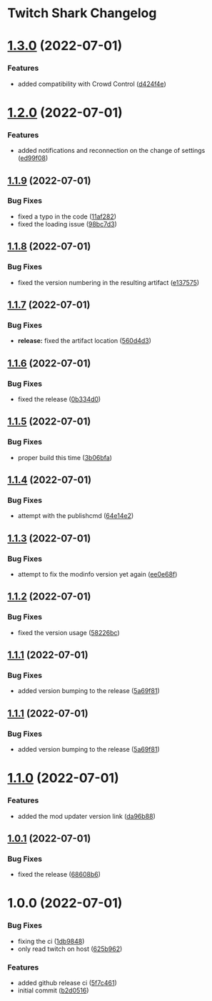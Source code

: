 # Twitch Shark Changelog

# [1.3.0](https://github.com/meza/TwitchShark/compare/v1.2.0...v1.3.0) (2022-07-01)


### Features

* added compatibility with Crowd Control ([d424f4e](https://github.com/meza/TwitchShark/commit/d424f4e47ae152ef5d8079dafe89d48960667fc1))

# [1.2.0](https://github.com/meza/TwitchShark/compare/v1.1.9...v1.2.0) (2022-07-01)


### Features

* added notifications and reconnection on the change of settings ([ed99f08](https://github.com/meza/TwitchShark/commit/ed99f0894d08249be1573a07381926fd6920a6c0))

## [1.1.9](https://github.com/meza/TwitchShark/compare/v1.1.8...v1.1.9) (2022-07-01)


### Bug Fixes

* fixed a typo in the code ([11af282](https://github.com/meza/TwitchShark/commit/11af2824293dd6d4b0fcc3cae462c5cdea4dea54))
* fixed the loading issue ([98bc7d3](https://github.com/meza/TwitchShark/commit/98bc7d31c6efdcb649e7325a0284502637e78bba))

## [1.1.8](https://github.com/meza/TwitchShark/compare/v1.1.7...v1.1.8) (2022-07-01)


### Bug Fixes

* fixed the version numbering in the resulting artifact ([e137575](https://github.com/meza/TwitchShark/commit/e137575d5764dc2bebc7e024329f8950d658f3a1))

## [1.1.7](https://github.com/meza/TwitchShark/compare/v1.1.6...v1.1.7) (2022-07-01)


### Bug Fixes

* **release:** fixed the artifact location ([560d4d3](https://github.com/meza/TwitchShark/commit/560d4d36d043ef024704274a28d0b223578c7362))

## [1.1.6](https://github.com/meza/TwitchShark/compare/v1.1.5...v1.1.6) (2022-07-01)


### Bug Fixes

* fixed the release ([0b334d0](https://github.com/meza/TwitchShark/commit/0b334d0863080da13ac36977d757cb84c3b71ee7))

## [1.1.5](https://github.com/meza/TwitchShark/compare/v1.1.4...v1.1.5) (2022-07-01)


### Bug Fixes

* proper build this time ([3b06bfa](https://github.com/meza/TwitchShark/commit/3b06bfa2f15956e58778293f08c1b05550f5867f))

## [1.1.4](https://github.com/meza/TwitchShark/compare/v1.1.3...v1.1.4) (2022-07-01)


### Bug Fixes

* attempt with the publishcmd ([64e14e2](https://github.com/meza/TwitchShark/commit/64e14e2213ba7610307062afaf24c8640462d09b))

## [1.1.3](https://github.com/meza/TwitchShark/compare/v1.1.2...v1.1.3) (2022-07-01)


### Bug Fixes

* attempt to fix the modinfo version yet again ([ee0e68f](https://github.com/meza/TwitchShark/commit/ee0e68f0dc2233e2cc251e6a4b12737158dcc10e))

## [1.1.2](https://github.com/meza/TwitchShark/compare/v1.1.1...v1.1.2) (2022-07-01)


### Bug Fixes

* fixed the version usage ([58226bc](https://github.com/meza/TwitchShark/commit/58226bcc70f39c947cbe09b8dbd096f59b5f2336))

## [1.1.1](https://github.com/meza/TwitchShark/compare/v1.1.0...v1.1.1) (2022-07-01)


### Bug Fixes

* added version bumping to the release ([5a69f81](https://github.com/meza/TwitchShark/commit/5a69f817ba2a0bfb3685d649ccaf6605379b615f))

## [1.1.1](https://github.com/meza/TwitchShark/compare/v1.1.0...v1.1.1) (2022-07-01)


### Bug Fixes

* added version bumping to the release ([5a69f81](https://github.com/meza/TwitchShark/commit/5a69f817ba2a0bfb3685d649ccaf6605379b615f))

# [1.1.0](https://github.com/meza/TwitchShark/compare/v1.0.1...v1.1.0) (2022-07-01)


### Features

* added the mod updater version link ([da96b88](https://github.com/meza/TwitchShark/commit/da96b88f2bf0e8e1108c51f0b19dfab90415593b))

## [1.0.1](https://github.com/meza/TwitchShark/compare/v1.0.0...v1.0.1) (2022-07-01)


### Bug Fixes

* fixed the release ([68608b6](https://github.com/meza/TwitchShark/commit/68608b6b1d59a350f2c7870041108abec10162dd))

# 1.0.0 (2022-07-01)


### Bug Fixes

* fixing the ci ([1db9848](https://github.com/meza/TwitchShark/commit/1db9848e29dce38b70b62403ff599acb485f607d))
* only read twitch on host ([625b962](https://github.com/meza/TwitchShark/commit/625b96250e823728fdb9f411dda079fd5925b0b8))


### Features

* added github release ci ([5f7c461](https://github.com/meza/TwitchShark/commit/5f7c4610b060bf6018a262f2455a2627134af8e9))
* initial commit ([b2d0516](https://github.com/meza/TwitchShark/commit/b2d0516ef117c71a626dd885b05c69a28df2c3a1))
